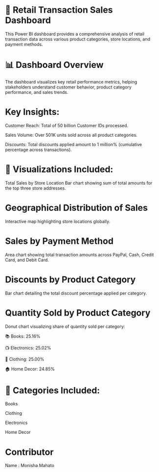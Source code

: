 # 🛒 Retail Transaction Sales Dashboard
This Power BI dashboard provides a comprehensive analysis of retail transaction data across various product categories, store locations, and payment methods.

# 📊 Dashboard Overview
The dashboard visualizes key retail performance metrics, helping stakeholders understand customer behavior, product category performance, and sales trends.

# Key Insights:
Customer Reach: Total of 50 billion Customer IDs processed.

Sales Volume: Over 501K units sold across all product categories.

Discounts: Total discounts applied amount to 1 million% (cumulative percentage across transactions).

# 📌 Visualizations Included:
Total Sales by Store Location
Bar chart showing sum of total amounts for the top three store addresses.

# Geographical Distribution of Sales
Interactive map highlighting store locations globally.

# Sales by Payment Method
Area chart showing total transaction amounts across PayPal, Cash, Credit Card, and Debit Card.

# Discounts by Product Category
Bar chart detailing the total discount percentage applied per category.

# Quantity Sold by Product Category
Donut chart visualizing share of quantity sold per category:

📚 Books: 25.16%

📺 Electronics: 25.02%

👚 Clothing: 25.00%

🏠 Home Decor: 24.85%

# 🧾 Categories Included:
Books

Clothing

Electronics

Home Decor
# Contributor
Name : Monisha Mahato
